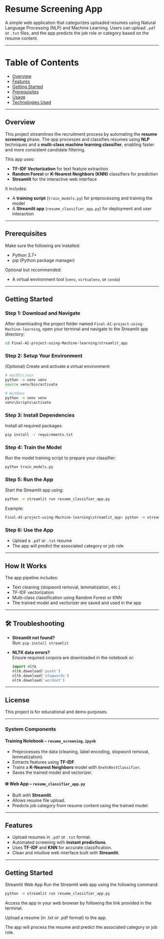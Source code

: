 
# Resume Screening App

A simple web application that categorizes uploaded resumes using Natural Language Processing (NLP) and Machine Learning. Users can upload `.pdf` or `.txt` files, and the app predicts the job role or category based on the resume content.

---
# Table of Contents

- [Overview](#overview)
- [Features](#features)
- [Getting Started](#getting-started)
- [Prerequisites](#prerequisites)
- [Usage](#use)
- [Technologies Used](#technologies-used)

---
## Overview
This project streamlines the recruitment process by automating the **resume screening** phase. The app processes and classifies resumes using **NLP** techniques and a **multi-class machine learning classifier**, enabling faster and more consistent candidate filtering.

This app uses:

- **TF-IDF Vectorization** for text feature extraction
- **Random Forest** or **K-Nearest Neighbors (KNN)** classifiers for prediction
- **Streamlit** for the interactive web interface

It includes:

- A **training script** (`train_models.py`) for preprocessing and training the model
- A **Streamlit app** (`resume_classifier_app.py`) for deployment and user interaction

---

## Prerequisites

Make sure the following are installed:

- Python 3.7+
- pip (Python package manager)

Optional but recommended:

- A virtual environment tool (`venv`, `virtualenv`, or `conda`)

---

## Getting Started

### Step 1: Download and Navigate

After downloading the project folder named `Final-AI-project-using-Machine-learning`, open your terminal and navigate to the Streamlit app directory:

```bash
cd Final-AI-project-using-Machine-learning/streamlit_app
```

### Step 2: Setup Your Environment

(Optional) Create and activate a virtual environment:

```bash
# macOS/Linux
python -m venv venv
source venv/bin/activate

# Windows
python -m venv venv
venv\Scripts\activate
```

### Step 3: Install Dependencies

Install all required packages:

```bash
pip install -r requirements.txt
```

### Step 4: Train the Model

Run the model training script to prepare your classifier:

```bash
python train_models.py
```

### Step 5: Run the App

Start the Streamlit app using:

```bash
python -m streamlit run resume_classifier_app.py
```

Example:

```bash
Final-AI-project-using-Machine-learning\streamlit_app> python -m streamlit run resume_classifier_app.py
```

### Step 6: Use the App

- Upload a `.pdf` or `.txt` resume
- The app will predict the associated category or job role

---

## How It Works

The app pipeline includes:

- Text cleaning (stopword removal, lemmatization, etc.)
- TF-IDF vectorization
- Multi-class classification using Random Forest or KNN
- The trained model and vectorizer are saved and used in the app

---

## 🛠 Troubleshooting

- **Streamlit not found?**  
  Run: `pip install streamlit`

- **NLTK data errors?**  
  Ensure required corpora are downloaded in the notebook or:

  ```python
  import nltk
  nltk.download('punkt')
  nltk.download('stopwords')
  nltk.download('wordnet')
  ```

---

## License

This project is for educational and demo purposes.

---

### System Components

#### Training Notebook – `resume_screening.ipynb`
- Preprocesses the data (cleaning, label encoding, stopword removal, lemmatization).
- Extracts features using **TF-IDF**.
- Trains a **K-Nearest Neighbors** model with `OneVsRestClassifier`.
- Saves the trained model and vectorizer.

#### 🌐 Web App – `resume_classifier_app.py`
- Built with **Streamlit**.
- Allows resume file upload.
- Predicts job category from resume content using the trained model.

---

## Features

- Upload resumes in `.pdf` or `.txt` format.
- Automated screening with **instant predictions**.
- Uses **TF-IDF** and **KNN** for accurate classification.
- Clean and intuitive web interface built with **Streamlit**.

---

## Getting Started

Streamlit Web App
Run the Streamlit web app using the following command:

```bash
python -m streamlit run resume_classifier_app.py

```
Access the app in your web browser by following the link provided in the terminal.

Upload a resume (in .txt or .pdf format) to the app.

The app will process the resume and predict the associated category or job role.
